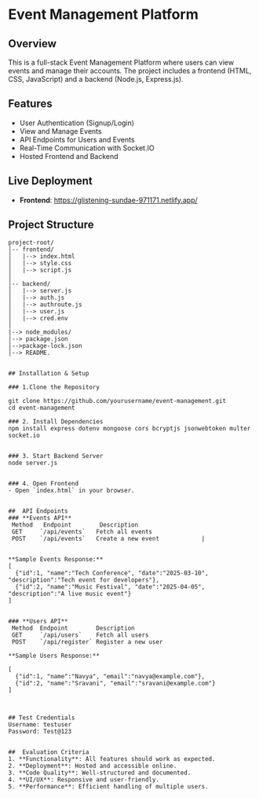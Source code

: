# Event Management Platform

## Overview
This is a full-stack Event Management Platform where users can view events and manage their accounts. The project includes a frontend (HTML, CSS, JavaScript) and a backend (Node.js, Express.js).

## Features
- User Authentication (Signup/Login)
- View and Manage Events
- API Endpoints for Users and Events
- Real-Time Communication with Socket.IO
- Hosted Frontend and Backend

##  Live Deployment
- **Frontend**: https://glistening-sundae-971171.netlify.app/

##  Project Structure
```
project-root/
│-- frontend/
│   |--> index.html
│   |--> style.css
│   |--> script.js
│
│-- backend/
│   |--> server.js
│   |--> auth.js
│   |--> authroute.js
│   |--> user.js
│   |--> cred.env
│
|--> node_modules/
│--> package.json
│-->package-lock.json
│--> README.


## Installation & Setup

### 1.Clone the Repository

git clone https://github.com/yourusername/event-management.git
cd event-management

### 2️. Install Dependencies
npm install express dotenv mongoose cors bcryptjs jsonwebtoken multer socket.io


### 3️. Start Backend Server
node server.js


### 4️. Open Frontend
- Open `index.html` in your browser.


##  API Endpoints
### **Events API**
 Method   Endpoint        Description                    
 GET     `/api/events`   Fetch all events               
 POST    `/api/events`   Create a new event            |


**Sample Events Response:**
[
  {"id":1, "name":"Tech Conference", "date":"2025-03-10", "description":"Tech event for developers"},
  {"id":2, "name":"Music Festival", "date":"2025-04-05", "description":"A live music event"}
]


### **Users API**
 Method  Endpoint        Description                     
 GET     `/api/users`    Fetch all users                 
 POST    `/api/register` Register a new user             

**Sample Users Response:**

[
  {"id":1, "name":"Navya", "email":"navya@example.com"},
  {"id":2, "name":"Sravani", "email":"sravani@example.com"}
]



## Test Credentials
Username: testuser
Password: Test@123


##  Evaluation Criteria
1. **Functionality**: All features should work as expected.
2. **Deployment**: Hosted and accessible online.
3. **Code Quality**: Well-structured and documented.
4. **UI/UX**: Responsive and user-friendly.
5. **Performance**: Efficient handling of multiple users.



